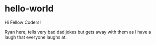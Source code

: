 # hello-world

Hi Fellow Coders!

Ryan here, tells very bad dad jokes but gets away with them as I have a laugh that everyone laughs at.

